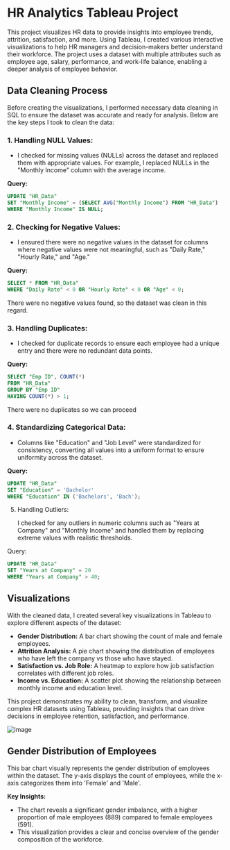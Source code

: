 # HR Analytics Tableau Project

This project visualizes HR data to provide insights into employee trends, attrition, satisfaction, and more. Using Tableau, I created various interactive visualizations to help HR managers and decision-makers better understand their workforce. The project uses a dataset with multiple attributes such as employee age, salary, performance, and work-life balance, enabling a deeper analysis of employee behavior.

## Data Cleaning Process

Before creating the visualizations, I performed necessary data cleaning in SQL to ensure the dataset was accurate and ready for analysis. Below are the key steps I took to clean the data:

### 1. Handling NULL Values:
   - I checked for missing values (NULLs) across the dataset and replaced them with appropriate values. For example, I replaced NULLs in the "Monthly Income" column with the average income.
   
   **Query:**
   ```sql
   UPDATE "HR_Data" 
   SET "Monthly Income" = (SELECT AVG("Monthly Income") FROM "HR_Data") 
   WHERE "Monthly Income" IS NULL;
```

 ### 2. Checking for Negative Values:
   - I ensured there were no negative values in the dataset for columns where negative values were not meaningful, such as "Daily Rate," "Hourly Rate," and "Age."

   **Query:**
   ```sql
   SELECT * FROM "HR_Data" 
   WHERE "Daily Rate" < 0 OR "Hourly Rate" < 0 OR "Age" < 0;
  ```

There were no negative values found, so the dataset was clean in this regard.

### 3. Handling Duplicates:
   - I checked for duplicate records to ensure each employee had a unique entry and there were no redundant data points.

   **Query:**
   ```sql
   SELECT "Emp ID", COUNT(*) 
   FROM "HR_Data" 
   GROUP BY "Emp ID" 
   HAVING COUNT(*) > 1;
```

There were no duplicates so we can proceed

### 4. Standardizing Categorical Data:
   - Columns like "Education" and "Job Level" were standardized for consistency, converting all values into a uniform format to ensure uniformity across the dataset.

   **Query:**
   ```sql
   UPDATE "HR_Data"
   SET "Education" = 'Bachelor' 
   WHERE "Education" IN ('Bachelors', 'Bach');
 ```


5. Handling Outliers:

    I checked for any outliers in numeric columns such as "Years at Company" and "Monthly Income" and handled them by replacing extreme values with realistic thresholds.

Query:

```sql
UPDATE "HR_Data"
SET "Years at Company" = 20 
WHERE "Years at Company" > 40;
```

## Visualizations

With the cleaned data, I created several key visualizations in Tableau to explore different aspects of the dataset:

- **Gender Distribution:** A bar chart showing the count of male and female employees.
- **Attrition Analysis:** A pie chart showing the distribution of employees who have left the company vs those who have stayed.
- **Satisfaction vs. Job Role:** A heatmap to explore how job satisfaction correlates with different job roles.
- **Income vs. Education:** A scatter plot showing the relationship between monthly income and education level.

This project demonstrates my ability to clean, transform, and visualize complex HR datasets using Tableau, providing insights that can drive decisions in employee retention, satisfaction, and performance.




![image](https://github.com/user-attachments/assets/9da59c1d-f565-49ee-b54e-06147dcfad36)

## Gender Distribution of Employees

This bar chart visually represents the gender distribution of employees within the dataset. The y-axis displays the count of employees, while the x-axis categorizes them into 'Female' and 'Male'. 

**Key Insights:**

* The chart reveals a significant gender imbalance, with a higher proportion of male employees (889) compared to female employees (591).
* This visualization provides a clear and concise overview of the gender composition of the workforce.
